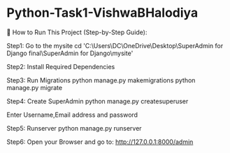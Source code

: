 # Python-Task1-VishwaBHalodiya

🚀 How to Run This Project (Step-by-Step Guide):

Step1: Go to the mysite 
cd 'C:\Users\DC\OneDrive\Desktop\SuperAdmin for Django final\SuperAdmin for Django\mysite' 

Step2: Install Required Dependencies

Step3: Run Migrations
python manage.py makemigrations
python manage.py migrate


Step4: Create SuperAdmin
python manage.py createsuperuser

Enter Username,Email address and password

Step5: Runserver
python manage.py runserver


Step6: Open your Browser and go to:
http://127.0.0.1:8000/admin
